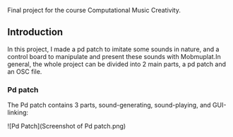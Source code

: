 Final project for the course Computational Music Creativity.

## Introduction
In this project, I made a pd patch to imitate some sounds in nature, and a control board to manipulate and present these sounds with Mobmuplat.In general, the whole project can be divided into 2 main parts, a pd patch and an OSC file.

### Pd patch
The Pd patch contains 3 parts, sound-generating, sound-playing, and GUI-linking:

![Pd Patch](Screenshot of Pd patch.png)
